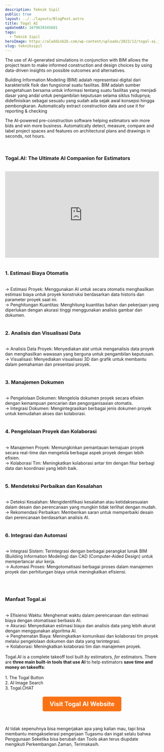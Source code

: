 ```yaml
---
description: Teknik Sipil
public: true
layout: ../../layouts/BlogPost.astro
title: Togal AI
updatedAt: 1679639345601
tags:
  - Teknik Sipil
heroImage: https://aladdinb2b.com/wp-content/uploads/2023/12/togal-ai.jpg
slug: tekniksipil
---
```


The use of AI-generated simulations in conjunction with BIM allows the project team to make informed construction and design choices by using data-driven insights on possible outcomes and alternatives. 

Building Information Modeling (BIM) adalah representasi digital dari karakteristik fisik dan fungsional suatu fasilitas. BIM adalah sumber pengetahuan bersama untuk informasi tentang suatu fasilitas yang menjadi dasar yang andal untuk pengambilan keputusan selama siklus hidupnya; didefinisikan sebagai sesuatu yang sudah ada sejak awal konsepsi hingga pembongkaran. Automatically extract construction data and use it for reporting & checking

The AI-powered pre-construction software helping estimators win more bids and win more business. Automatically detect, measure, compare and label project spaces and features on architectural plans and drawings in seconds, not hours.



<br>

### Togal.AI: The Ultimate AI Companion for Estimators
<br>

<div style="position: relative; padding-bottom: 56.25%; height: 0; overflow: hidden; max-width: 100%; height: auto;">
  <iframe style="position: absolute; top: 0; left: 0; width: 100%; height: 100%;" src="https://www.youtube.com/embed/kv5acU_RmFo?si=iC7naFwQBdSDFH6K" title="YouTube video player" frameborder="0" allow="accelerometer; autoplay; clipboard-write; encrypted-media; gyroscope; picture-in-picture; web-share" allowfullscreen></iframe>
</div>
<br>

### 1. Estimasi Biaya Otomatis 
<br>
-> Estimasi Proyek: Menggunakan AI untuk secara otomatis menghasilkan estimasi biaya untuk proyek konstruksi berdasarkan data historis dan parameter proyek saat ini.
<br>
-> Penghitungan Kuantitas: Menghitung kuantitas bahan dan pekerjaan yang diperlukan dengan akurasi tinggi menggunakan analisis gambar dan dokumen.
 <br><br>

### 2. Analisis dan Visualisasi Data
<br>
-> Analisis Data Proyek: Menyediakan alat untuk menganalisis data proyek dan menghasilkan wawasan yang berguna untuk pengambilan keputusan.
 <br>
-> Visualisasi: Menyediakan visualisasi 3D dan grafik untuk membantu dalam pemahaman dan presentasi proyek.
 <br><br>

### 3. Manajemen Dokumen
<br>
-> Pengelolaan Dokumen: Mengelola dokumen proyek secara efisien dengan kemampuan pencarian dan pengorganisasian otomatis.
<br>
-> Integrasi Dokumen: Mengintegrasikan berbagai jenis dokumen proyek untuk kemudahan akses dan kolaborasi.
<br><br>

### 4. Pengelolaan Proyek dan Kolaborasi
<br>
-> Manajemen Proyek: Memungkinkan pemantauan kemajuan proyek secara real-time dan mengelola berbagai aspek proyek dengan lebih efisien.
 <br>
-> Kolaborasi Tim: Meningkatkan kolaborasi antar tim dengan fitur berbagi data dan koordinasi yang lebih baik.
<br><br>

### 5. Mendeteksi Perbaikan dan Kesalahan
<br>
-> Deteksi Kesalahan: Mengidentifikasi kesalahan atau ketidaksesuaian dalam desain dan perencanaan yang mungkin tidak terlihat dengan mudah.
 <br>
-> Rekomendasi Perbaikan: Memberikan saran untuk memperbaiki desain dan perencanaan berdasarkan analisis AI.
<br><br>

### 6. Integrasi dan Automasi
<br>
-> Integrasi Sistem: Terintegrasi dengan berbagai perangkat lunak BIM (Building Information Modeling) dan CAD (Computer-Aided Design) untuk memperlancar alur kerja. <br>
-> Automasi Proses: Mengotomatisasi berbagai proses dalam manajemen proyek dan perhitungan biaya untuk meningkatkan efisiensi.

<br><br>

### Manfaat Togal.ai
<br>
-> Efisiensi Waktu: Menghemat waktu dalam perencanaan dan estimasi biaya dengan otomatisasi berbasis AI.
<br>
-> Akurasi: Menyediakan estimasi biaya dan analisis data yang lebih akurat dengan menggunakan algoritma AI.
<br>
-> Penghematan Biaya: Meningkatkan komunikasi dan kolaborasi tim proyek melalui pengelolaan dokumen dan data yang terintegrasi.
<br>
-> Kolaborasi: Meningkatkan kolaborasi tim dan manajemen proyek.
<br><br>
Togal.AI is a complete takeoff tool built <em>by </em>estimators, <em>for</em> estimators. There are <strong>three main built-in tools that use AI </strong>to help estimators <strong>save time and money on takeoffs</strong>:<br>&zwj;<br>1. The Togal Button<br>2. AI Image Search<br>3. Togal.CHAT

<div style="text-align: center; margin-top: 20px;">
  <a href="https://www.togal.ai/why-togal-ai" target="_blank" style="display: inline-block; padding: 12px 23px; font-size: 20px; font-weight: bold; color: #ffffff; background-color: #F97316; text-decoration: none; border-radius: 5px;">Visit Togal AI Website</a>
</div>

<br><br>
AI tidak sepenuhnya bisa mengerjakan apa yang kalian mau, tapi bisa membantu mengakselerasi pengerjaan Tugasmu dan ingat selalu bahwa Penggunaan Seketika bisa berubah dan Tools akan terus diupdate mengikuti Perkembangan Zaman, Terimakasih.
